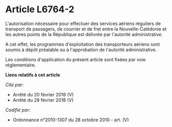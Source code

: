 # Article L6764-2

L'autorisation nécessaire pour effectuer des services aériens réguliers de transport de passagers, de courrier et de fret
entre la Nouvelle-Calédonie et les autres points de la République est délivrée par l'autorité administrative.

A cet effet, les programmes d'exploitation des transporteurs aériens sont soumis à dépôt préalable ou à l'approbation de
l'autorité administrative.

Les conditions d'application du présent article sont fixées par voie réglementaire.

**Liens relatifs à cet article**

_Cité par_:

  - Arrêté du 20 février 2018 (V)
  - Arrêté du 28 février 2018 (V)

_Codifié par_:

  - Ordonnance n°2010-1307 du 28 octobre 2010 - art. (V)
